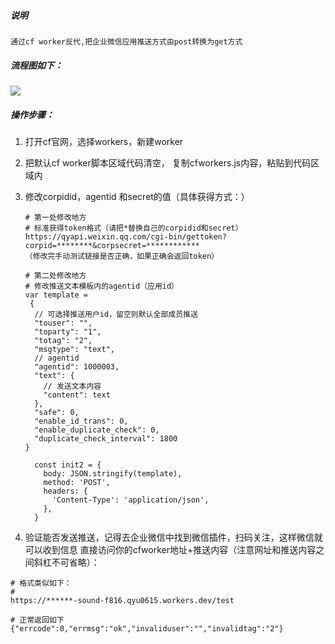 ##### 说明

 	通过cf worker反代,把企业微信应用推送方式由post转换为get方式





 ##### 流程图如下：

![](https://s3.ax1x.com/2021/02/10/ywsTUO.png)





##### 操作步骤：

 1. 打开cf官网，选择workers，新建worker

 2. 把默认cf worker脚本区域代码清空， 复制cfworkers.js内容，粘贴到代码区域内

 3. 修改corpidid，agentid 和secret的值（具体获得方式：）

    ~~~~
    # 第一处修改地方
    # 标准获得token格式（请把*替换自己的corpidid和secret）
    https://qyapi.weixin.qq.com/cgi-bin/gettoken?corpid=********&corpsecret=************
    （修改完手动测试链接是否正确，如果正确会返回token）
    
    # 第二处修改地方
    # 修改推送文本模板内的agentid（应用id）
    var template = 
     {
      // 可选择推送用户id，留空则默认全部成员推送
      "touser": "",
      "toparty": "1",
      "totag": "2",
      "msgtype": "text",
      // agentid
      "agentid": 1000003,
      "text": {
        // 发送文本内容
        "content": text
      },
      "safe": 0,
      "enable_id_trans": 0,
      "enable_duplicate_check": 0,
      "duplicate_check_interval": 1800
    }
    
      const init2 = {
        body: JSON.stringify(template),
        method: 'POST',
        headers: {
          'Content-Type': 'application/json',
        },
      }
    
    ~~~~

    

 4.  验证能否发送推送，记得去企业微信中找到微信插件，扫码关注，这样微信就可以收到信息
     直接访问你的cfworker地址+推送内容（注意网址和推送内容之间斜杠不可省略）：

    
    # 格式类似如下：
    # 
    https://******-sound-f816.qyu0615.workers.dev/test
    
    # 正常返回如下
    {"errcode":0,"errmsg":"ok","invaliduser":"","invalidtag":"2"}
    

    







